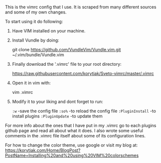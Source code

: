 This is the vimrc config that I use. It is scraped from many different sources and some of my own changes.


To start using it do following:


1. Have VIM installed on your machine.


2. Install Vundle by doing: 
	
   git clone https://github.com/VundleVim/Vundle.vim.git ~/.vim/bundle/Vundle.vim


3. Finally download the '.vimrc' file to your root directory:

   https://raw.githubusercontent.com/korytiak/Sveto-vimrc/master/.vimrc


4. Open it in vim with:

   vim .vimrc


5. Modify it to your liking and dont forget to run:

   `:w`                                             -save the config file
   `:so%`                                           -to reload the config file
   `:PluginInstall`                                 -to install plugins
   `:PluginUpdate`                                  -to update them


For more info about the ones that I have put in my .vimrc go to each plugins github page and read all about what it does. 
I also wrote some useful comments in the .vimrc file itself about some of its configuration lines.

For how to change the color theme, use google or visit my blog at: https://korytiak.com/Home/BlogPost?PostName=Installing%20and%20using%20VIM%20colorschemes


